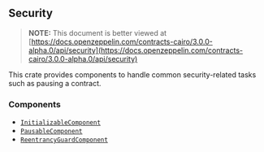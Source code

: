 ## Security

> **NOTE:** This document is better viewed at [https://docs.openzeppelin.com/contracts-cairo/3.0.0-alpha.0/api/security](https://docs.openzeppelin.com/contracts-cairo/3.0.0-alpha.0/api/security)

This crate provides components to handle common security-related tasks such as pausing a contract.

### Components

- [`InitializableComponent`](https://docs.openzeppelin.com/contracts-cairo/3.0.0-alpha.0/api/security#InitializableComponent)
- [`PausableComponent`](https://docs.openzeppelin.com/contracts-cairo/3.0.0-alpha.0/api/security#PausableComponent)
- [`ReentrancyGuardComponent`](https://docs.openzeppelin.com/contracts-cairo/3.0.0-alpha.0/api/security#ReentrancyGuardComponent)
